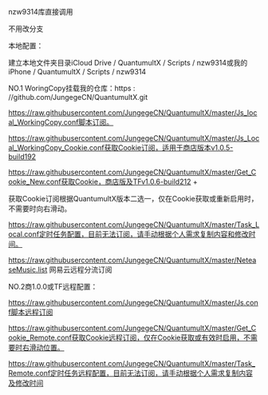 nzw9314库直接调用

不用改分支

本地配置：

建立本地文件夹目录iCloud Drive / QuantumultX / Scripts / nzw9314或我的iPhone / QuantumultX / Scripts / nzw9314

NO.1 WoringCopy挂载我的仓库：https : //github.com/JungegeCN/QuantumultX.git

https://raw.githubusercontent.com/JungegeCN/QuantumultX/master/Js_local_WorkingCopy.conf脚本订阅。

https://raw.githubusercontent.com/JungegeCN/QuantumultX/master/Js_Local_WorkingCopy_Cookie.conf获取Cookie订阅，适用于商店版本v1.0.5-build192

https://raw.githubusercontent.com/JungegeCN/QuantumultX/master/Get_Cookie_New.conf获取Cookie，商店版及TFv1.0.6-build212 +

获取Cookie订阅根据QuantumultX版本二选一，仅在Cookie获取或重新启用时，不需要时向右滑动。

https://raw.githubusercontent.com/JungegeCN/QuantumultX/master/Task_Local.conf定时任务配置，目前无法订阅，请手动根据个人需求复制内容和修改时间。

https://raw.githubusercontent.com/JungegeCN/QuantumultX/master/NeteaseMusic.list 网易云远程分流订阅

NO.2商1.0.0或TF远程配置：

https://raw.githubusercontent.com/JungegeCN/QuantumultX/master/Js.conf脚本远程订阅

https://raw.githubusercontent.com/JungegeCN/QuantumultX/master/Get_Cookie_Remote.conf获取Cookie远程订阅，仅在Cookie获取或有效时启用，不需要时右滑动位置。

https://raw.githubusercontent.com/JungegeCN/QuantumultX/master/Task_Remote.conf定时任务远程配置，目前无法订阅，请手动根据个人需求复制内容及修改时间

